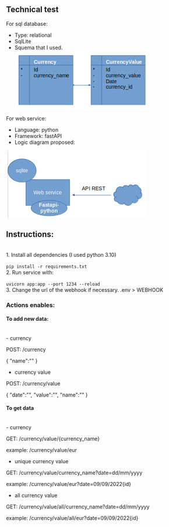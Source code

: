 ## Technical test
For sql database:
* Type: relational
* SqlLite
* Squema that I used.
![alt sql-squema](/docs/sql.png "Sql Squema")

For web service:
* Language: python
* Framework: fastAPI
* Logic diagram proposed:

![alt web service diagram](/docs/WS.png "WS diagram")
## Instructions:
<br>
1. Install all dependencies (I used python 3.10)

`pip install -r requirements.txt`
<br>2. Run service with:

`uvicorn app:app --port 1234 --reload `
<br>
3. Change the url of the webhook if necessary.
.env > WEBHOOK
### Actions enables:
#### To add new data:
<br>
- currency 

POST: /currency

{
    "name":""
}

- currency value

POST: /currency/value

{
    "date":"",
    "value":"",
    "name":""
}

#### To get data
<br>
- currency

GET: /currency/value/{currency_name}

example: /currency/value/eur

- unique currency value

GET: /currency/value/currency_name?date=dd/mm/yyyy

example: /currency/value/eur?date=09/09/2022{id}

- all currency value

GET: /currency/value/all/currency_name?date=dd/mm/yyyy

example: /currency/value/all/eur?date=09/09/2022{id}

